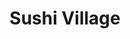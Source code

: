 ---
layout: place
title: "Sushi Village"
permalink: /virginia/harrisonburg/sushi-village.html
stateAbbr: VA
stateName: Virginia
cityName: Harrisonburg
place_id: ChIJIQF6YZaStIkRoCtn7V3SwUA
photos:
  - name: >-
      places/ChIJIQF6YZaStIkRoCtn7V3SwUA/photos/AeeoHcKIvfMovOHNFqXvzouKozOSJLavHlBaEARUwWJQSewbHnqbNNPhbfrhU-tcSLrjKCSmRZZd4Qyltx5nTyrloMy71dE_oyWk14Sr0w8ISXHPel2pOBLyrVDI0XrwztxfancbVNQBzVxnhhoFrlmmMRm3K2gCbi58CwGz9dP1DlPHXkCOQbZMRIYk2lgNIDTlRipl0TxC6HCZgKIyT9e3eLOc9PROz3PTfsh4KCU0SE_46z8zr94q6JAHqjNxnTkBJ7bFzxM7E2rZasS4tu6DTdinu4OkgT-yLq-Uje58Usf00fQ63NYQi8OyJfg9g1FjWeUNUH_NNSxlfZ-kGlioyj16Qqti7CVgHGs7Lgy-wx29BlSWMKUGqmmn3vcgZDGd8rnnYkpHtdzS7YTcY9ZskHTHwluzX7g6owOPvk-ZPbhqdxpZ
    widthPx: 4032
    heightPx: 3024
    authorAttributions:
      - displayName: Vitaliy Bebchuk
        uri: https://maps.google.com/maps/contrib/114542786844832424250
        photoUri: >-
          https://lh3.googleusercontent.com/a/ACg8ocLWAsMOHGUMzTBT73lfw0DpdQQtoTsbGY4yddXmqvFUcxnZGg=s100-p-k-no-mo
    flagContentUri: >-
      https://www.google.com/local/imagery/report/?cb_client=maps_api_places.places_api&image_key=!1e10!2sCIHM0ogKEICAgICkj_eYzQE&hl=en-US
    googleMapsUri: >-
      https://www.google.com/maps/place//data=!3m4!1e2!3m2!1sCIHM0ogKEICAgICkj_eYzQE!2e10!4m2!3m1!1s0x89b49296617a0121:0x40c1d25ded672ba0
  - name: >-
      places/ChIJIQF6YZaStIkRoCtn7V3SwUA/photos/AeeoHcJzD7N1_dCgZs9cyzi-N5vr-xV_sa50nblpbsxC4rJ3DucZniFv5SQ58dgDz9k2ZvWgq-xX2Xcw-_62YvViG-ukyeYSRyfoiU9lXk_83C9Rj0Vu_8zHbik5OSNjLKMgpqUr2F1alEVatMTuLYLv4zv_Xa6Zvm5HHF81K9R-DmVDOzFb_0YOjnHGWCkXBSQCGG7JJ1vsfIemYEzmF63wzsIzCBVLlspC8FZIRGMBkVyOC-CkKy0mnYwuek5KUtB_ShYE8KVKfa6GqRCiG-9bTvUHtzScUVKbX_sNGhBh3AtZLBX612YmdvCvwaX8k5Naxwr03T2yEE72a4ypqCYcGeldNP9mM0x8xA-kHZeqMwMAb_f_oXdXUh3_UoSiTH64FgKGZGzu9qHSru37EhGDjxfBCxOq-raa1GdtluWzIs4EjMDp
    widthPx: 2992
    heightPx: 2992
    authorAttributions:
      - displayName: Mike McCourt
        uri: https://maps.google.com/maps/contrib/108974484690396778846
        photoUri: >-
          https://lh3.googleusercontent.com/a/ACg8ocL_z13khmYAhWMBwF_RLuaUDM_Zs_Nap1KzqBcDONZNHWqOWQ=s100-p-k-no-mo
    flagContentUri: >-
      https://www.google.com/local/imagery/report/?cb_client=maps_api_places.places_api&image_key=!1e10!2sCIHM0ogKEICAgICL6sK5rAE&hl=en-US
    googleMapsUri: >-
      https://www.google.com/maps/place//data=!3m4!1e2!3m2!1sCIHM0ogKEICAgICL6sK5rAE!2e10!4m2!3m1!1s0x89b49296617a0121:0x40c1d25ded672ba0
  - name: >-
      places/ChIJIQF6YZaStIkRoCtn7V3SwUA/photos/AeeoHcLkGSDIoNxCFNx5mom1fTN6z1QTQOz3BeSt0tUVzHno3XBQQQUjB4BROSIbVZOMcT0ioMKgOWoUNSsjpIUT5dqlg8LMyewznj2oYkMXdFo_txt0sRUkCtDWi386aBA7VV5HcZLjYmp8dSH6HlEDVMZ-heF6nwnNR-FOxQDQfJ3v2X0gGNMpoX5I1NIZxbdb4JZHS6VkiS5_6AeWVl0ODQNcGkTx9dZjhXWfek_EHONP4aflg6Dzs2C0I7iWAD85poX-UgbJdEMQkKYg0EGXxAaNiW-2xtRqt93hChqKUQTamZBZcvTpEfTxgGlx3V1a39cdNikYjsmxUkdWd1s8NiBNjjBxvvhmSh_CI_-LqS4CEedETZAP7DEWbkwUFewmpaerherlDXzvx8ZST3DQm0crzb7jxqiUO30NXZiv0CLh8r77
    widthPx: 4160
    heightPx: 3120
    authorAttributions:
      - displayName: Scot Morgan
        uri: https://maps.google.com/maps/contrib/117637869067723135989
        photoUri: >-
          https://lh3.googleusercontent.com/a/ACg8ocK54hfAlOpBqQAbj2-Qw-Z8VLNRWkBjpYYU13PWMe2xDZ7jpA=s100-p-k-no-mo
    flagContentUri: >-
      https://www.google.com/local/imagery/report/?cb_client=maps_api_places.places_api&image_key=!1e10!2sCIHM0ogKEICAgICk5p_-wgE&hl=en-US
    googleMapsUri: >-
      https://www.google.com/maps/place//data=!3m4!1e2!3m2!1sCIHM0ogKEICAgICk5p_-wgE!2e10!4m2!3m1!1s0x89b49296617a0121:0x40c1d25ded672ba0
  - name: >-
      places/ChIJIQF6YZaStIkRoCtn7V3SwUA/photos/AeeoHcLmDaw-R68JoG74eUgVM9IZLTNav_EBmECHEUhdfpB76ctrN9Ikyoi690HpqGr2o1yn6NczDpm0SltMm1ARk8I3kemnuPXTwImSA3nxSB4cfLNdMaWfytrdPXJ__foLSfsmpk9DfiTavnh5WIQFlr2jgpl6azVF68rD4u33YQkbROS9hnb5G-F_mvGb2TQwom6Fx4HYWpBlzTjjVwnUxb7HZyMvCflCt024UvmULsX2Pbk8H8OKRfLlJfcXvzLFNEUULEcuR8P7YVm3_xnPCQ1sZgnYtYH5xTTB3d14dTfM9Uq-vI46Msz9puOMyy6rIWJLMwJBCRYOEHSmjZE333fGOwCZEwXB_yfp5LbAmcpFzTYNBL0YOn3fwhftC9YD91SCsXsTNz5WD-Tv6dIWGoeDAuIN0amfUTH818D9lW2Oor2l
    widthPx: 3024
    heightPx: 4032
    authorAttributions:
      - displayName: Dominion
        uri: https://maps.google.com/maps/contrib/103435825350725487467
        photoUri: >-
          https://lh3.googleusercontent.com/a-/ALV-UjWchBsCH3_cYA4UfaNQWY1ZknuTI4S8UilJMATcYmSJELyi33aj=s100-p-k-no-mo
    flagContentUri: >-
      https://www.google.com/local/imagery/report/?cb_client=maps_api_places.places_api&image_key=!1e10!2sCIHM0ogKEICAgIDssrndzwE&hl=en-US
    googleMapsUri: >-
      https://www.google.com/maps/place//data=!3m4!1e2!3m2!1sCIHM0ogKEICAgIDssrndzwE!2e10!4m2!3m1!1s0x89b49296617a0121:0x40c1d25ded672ba0
  - name: >-
      places/ChIJIQF6YZaStIkRoCtn7V3SwUA/photos/AeeoHcJHhQVoZhcT9DpvENls_tQ-3M18gQf4WyEotH3aOqT3FlM1xYACk5adqFThCGrgCVmUNfSoIecyJwhcM3XwZhDWvTnKD7qD2knX01rYQTfvfi3f_Qh2c3K5X5ufLYukpCes6qojcXGQxfMc_nJfHaf6VGV20pT9gCkzSX_O5e1mvNrjeK6W0-MJERoF_YnUGI6SIG3TNfX3LTIC_oXjC2uV4dq8SZZxyVu4TTbMs0TLpl-6qhwxUY_6Ow0vlSztW9Z75oJ4cBVWb6JRROi3mGM5hzYdvihcz6US--q0f2p30kk6uowT4vDGkMxPGLdVfwtJqL7ihx308fEq5y41re5IX5DtJjpUu0IlaLZH9RyyRRZUzb2z9e4Hpj1eP6S7tfQH1bkFmKdbyJRRL6v0NRZSY9BwXSJlXcz6-B-uacmdpw
    widthPx: 3000
    heightPx: 3587
    authorAttributions:
      - displayName: Tara T.
        uri: https://maps.google.com/maps/contrib/114483047713761413649
        photoUri: >-
          https://lh3.googleusercontent.com/a-/ALV-UjU29Tse9qLgQ7aCO7UDG7MGdXjE04GQos09C_zNbKfQBj4QhQV-=s100-p-k-no-mo
    flagContentUri: >-
      https://www.google.com/local/imagery/report/?cb_client=maps_api_places.places_api&image_key=!1e10!2sCIHM0ogKEICAgIDLvd_DQQ&hl=en-US
    googleMapsUri: >-
      https://www.google.com/maps/place//data=!3m4!1e2!3m2!1sCIHM0ogKEICAgIDLvd_DQQ!2e10!4m2!3m1!1s0x89b49296617a0121:0x40c1d25ded672ba0
  - name: >-
      places/ChIJIQF6YZaStIkRoCtn7V3SwUA/photos/AeeoHcJaSeaQ3L_Z6M0cdlv17UpqIz29vA9Iofx0507K49Ga7Wuk4ezc3tnW6eu0Wo-BF-HAR5wLF1bpK-Aojn92ahnKFcsv0YpwHQrfoE5BBdOn3yMG_Zg2l3M66X8fbvE6dD_iD4deR3VrRekbTXjhK2haFFDFfswHnovlPAA5fCL7vQ7MFUs3N0QOAbb62c4GUN1LZjvctSwsPLdJZibrB60YCaeSiuGLoW4UnpBB-ypJkwYQBXtScYu3BKHTjmw18O4ItXIYb0kmziYTrHFsr-YoujV6om0VNdlbGRyV00lnFLHRUE23f9xxjw-V-omUw4PpxGcDpY51JI1qv25rwARwAsLQEeivv8mc65BwkkRUZ-Csi-37eqQwP6ny-2i5x4rPTlV3JHkR5CmdIQVd1nYrnyyn44DNLY-Cb1TQ-y0HqA
    widthPx: 4032
    heightPx: 2268
    authorAttributions:
      - displayName: Daniel Lameka
        uri: https://maps.google.com/maps/contrib/100008726000106631529
        photoUri: >-
          https://lh3.googleusercontent.com/a-/ALV-UjWRdN0LA_AlrbmHhUsmGaj6aviM3mvZXHB7_EjrTwQ09sBg2Pr5zA=s100-p-k-no-mo
    flagContentUri: >-
      https://www.google.com/local/imagery/report/?cb_client=maps_api_places.places_api&image_key=!1e10!2sCIHM0ogKEICAgIC4nvrfQQ&hl=en-US
    googleMapsUri: >-
      https://www.google.com/maps/place//data=!3m4!1e2!3m2!1sCIHM0ogKEICAgIC4nvrfQQ!2e10!4m2!3m1!1s0x89b49296617a0121:0x40c1d25ded672ba0
  - name: >-
      places/ChIJIQF6YZaStIkRoCtn7V3SwUA/photos/AeeoHcKy4jrppv96rD4aTLEoCiGGXfg1JnFVrZZur7KYf37WWzgRWSA04EYbOXTeLxYXuiqI2zzm7Q3-RzDZr2reSAVDhJno7fJ_XS3XUQY_kybJXmN9v8MTaVZkxrlgMuSObUniBYmv6WE19SgK2u_ACHVYKxBCl1HCjWO5UJw1F1sfYxjQsEqPzow1Aix3qayEi7YUoai3Rpzl4fFacskB8TXK_IDwsQbAmV4ilu8_hxtRYNmbL8IpjWjvSS-GOTpvfwiYP8XEGeoY2MdTnyaj42alElZ46itzeIeW0hVOX2MVFVRob5OirgkQu3NYP7y8NOPepvnhYpjtr3fTa24dwRnwPi9v2ikVUB1mXS12hssBHGRk1EBHsd5KmDIT_eWY9u8o4VjvvrENvUDhS-bR04O__IF1kCA7t0Wn3ngQaJCM4ZFm
    widthPx: 3000
    heightPx: 4000
    authorAttributions:
      - displayName: Sharon Bagby
        uri: https://maps.google.com/maps/contrib/101437642845941136434
        photoUri: >-
          https://lh3.googleusercontent.com/a-/ALV-UjW-xeZfhqLgaEGk1cEX7g6bNLuK57RlKhvqNlNvJg9WT8UYKsk=s100-p-k-no-mo
    flagContentUri: >-
      https://www.google.com/local/imagery/report/?cb_client=maps_api_places.places_api&image_key=!1e10!2sCIHM0ogKEICAgICHveSElwE&hl=en-US
    googleMapsUri: >-
      https://www.google.com/maps/place//data=!3m4!1e2!3m2!1sCIHM0ogKEICAgICHveSElwE!2e10!4m2!3m1!1s0x89b49296617a0121:0x40c1d25ded672ba0
  - name: >-
      places/ChIJIQF6YZaStIkRoCtn7V3SwUA/photos/AeeoHcL65w9WYn1pMNebpVCp1uLdkC55uIT7ivnXxb-GdUelBjdJbC4Of-sR-dNtTHW_L_Js4Zu89YTg54JqchpLVUG7JMzU5uKVqwGObj6N5T78r9bMILVQrNdxg5jIGWqV3Ydu1gsCBWE1ZDVACYnIt9b1G_AsglU2M5RtDV13ilRfOx91y41EUJ90pctBnzmkfGBN5wuYT76LxPzs6_pKzYuwF2P_4nWklQpC-tjT2bd8vCa7iItL4fCy63fApvVmn9wRK_a9jcglPKdM4-UQPYH6YDwrZFMn3FYimLmPQvo88KjYCWfPfeEehKYs9waIfptkh_QneJeypyO6XQ1Y05meIWqPr_f_rcq6U5RNSzoF4S-427lgKOqBVTN52coUZhTc7SNzV1IvIWi1PFIDp2UbpZ0FrZZRsdL9obPZ1BY
    widthPx: 4048
    heightPx: 3036
    authorAttributions:
      - displayName: James Carter
        uri: https://maps.google.com/maps/contrib/106837855227901071458
        photoUri: >-
          https://lh3.googleusercontent.com/a-/ALV-UjWKhISzzijr_g4A9MFwoce05ATVvUFNje-kiuHnL0E9jIFo-O-ffQ=s100-p-k-no-mo
    flagContentUri: >-
      https://www.google.com/local/imagery/report/?cb_client=maps_api_places.places_api&image_key=!1e10!2sCIHM0ogKEICAgID4y56VMQ&hl=en-US
    googleMapsUri: >-
      https://www.google.com/maps/place//data=!3m4!1e2!3m2!1sCIHM0ogKEICAgID4y56VMQ!2e10!4m2!3m1!1s0x89b49296617a0121:0x40c1d25ded672ba0
  - name: >-
      places/ChIJIQF6YZaStIkRoCtn7V3SwUA/photos/AeeoHcLcyXbEzB-HFb5r6gnYFxxOgCLLcWA-Coj1DH7X5JhpMUkBrwoxM9GoYN_GZmNDJrYDphGSx-2f9kdtCStUdXl0xhotGI77bR3iaQSECyfpeyt8dDhivHkBjBvmmHnjtu1KTPm5AM66mjQnysVYTF5wtdVkSbnZvEyGKNQYWIMobkIsrFESR2TbkTgkv13qAesc9XnfO3jY-CBwlw7DkA8Bt8XaHG698FsyaBMpKlRkLpaWAbmpbmMSYrJSMtnIuvTE6Ip1lWgl0nA_20NE1PpDytCggae7DJ2YLBbJZXxew3pwQWrOwD_0bxHVu_Orkn13Nym4TqK0CxvtHxTKTM2xKJgTVqEVzRfARnVHMGR2wMX-BnQTYVF8YmcmPri7VVbTX3-k7pZ3bBtsUn63htiVceJ7TSGPvIRir2m-3lcep4I
    widthPx: 3024
    heightPx: 4032
    authorAttributions:
      - displayName: Heather marie
        uri: https://maps.google.com/maps/contrib/115752043711674575930
        photoUri: >-
          https://lh3.googleusercontent.com/a-/ALV-UjXh6lGeCCm6r1IH3vYvkiDE7q_CdPlvpZtMpsk-zhCmBu_j--g=s100-p-k-no-mo
    flagContentUri: >-
      https://www.google.com/local/imagery/report/?cb_client=maps_api_places.places_api&image_key=!1e10!2sCIHM0ogKEICAgMCw4PG8pwE&hl=en-US
    googleMapsUri: >-
      https://www.google.com/maps/place//data=!3m4!1e2!3m2!1sCIHM0ogKEICAgMCw4PG8pwE!2e10!4m2!3m1!1s0x89b49296617a0121:0x40c1d25ded672ba0
  - name: >-
      places/ChIJIQF6YZaStIkRoCtn7V3SwUA/photos/AeeoHcKoTcF--PDo0TKBZ30FVi9jfRdPB1eLDzI2YvKJa3pWuhdtPPxARYdkyb_WQAmjBmNoO2LQYGqgZ22ww34Sr6k0VS9GSi1fppCmkLkuQz9tMWAGlHV9dzkwhuK3pXfeVtUoayXCxnLOPkuw4hdjEoZfv5fNI2d3-tfSFarhWOwD5zV0eDdc5Z65MQexaU19e_XGtn8bhW_rxHYnDTryOhDV2sgQ3vAzvRQkpT2M3y64yEJUL7FHvKa5mupwLB0l2dbh-QDoFOXEF_x0aMOn0GiArNLwqmElO1LTi0phlfmGGbke2uil33CYNi_OVUykWes4xs-K-dHmHRuhSHvi01QQushc0_9aB-RSB2YMZX4gTYLFAiTXOCbJ3ObWcDWvRz4yBmXd4-krAf1lir3B35sTQBWXWEfkxIJ6e-KlD4DlJA
    widthPx: 4032
    heightPx: 1816
    authorAttributions:
      - displayName: Ming Zhao Zhang
        uri: https://maps.google.com/maps/contrib/116855429309799174925
        photoUri: >-
          https://lh3.googleusercontent.com/a-/ALV-UjUpwYuti8Y2nLo7pdOLUAiHzH4HaJB_kkLE_EzjI9w7PimpI7fm=s100-p-k-no-mo
    flagContentUri: >-
      https://www.google.com/local/imagery/report/?cb_client=maps_api_places.places_api&image_key=!1e10!2sCIHM0ogKEICAgICB3MGaEA&hl=en-US
    googleMapsUri: >-
      https://www.google.com/maps/place//data=!3m4!1e2!3m2!1sCIHM0ogKEICAgICB3MGaEA!2e10!4m2!3m1!1s0x89b49296617a0121:0x40c1d25ded672ba0
address: 1820 Evelyn Byrd Ave Ste 110, Harrisonburg, VA 22801, USA
street: 1820 Evelyn Byrd Ave Ste 110
city: Harrisonburg
state: VA
zip: '22801'
country: USA
neighborhood: null
latitude: '38.431807'
longitude: '-78.854272'
accessibility_options:
  wheelchairAccessibleParking: true
  wheelchairAccessibleEntrance: true
  wheelchairAccessibleRestroom: true
  wheelchairAccessibleSeating: true
business_status: OPERATIONAL
name: Sushi Village
google_maps_links:
  directionsUri: >-
    https://www.google.com/maps/dir//''/data=!4m7!4m6!1m1!4e2!1m2!1m1!1s0x89b49296617a0121:0x40c1d25ded672ba0!3e0
  placeUri: https://maps.google.com/?cid=4666241989789297568
  writeAReviewUri: >-
    https://www.google.com/maps/place//data=!4m3!3m2!1s0x89b49296617a0121:0x40c1d25ded672ba0!12e1
  reviewsUri: >-
    https://www.google.com/maps/place//data=!4m4!3m3!1s0x89b49296617a0121:0x40c1d25ded672ba0!9m1!1b1
  photosUri: >-
    https://www.google.com/maps/place//data=!4m3!3m2!1s0x89b49296617a0121:0x40c1d25ded672ba0!10e5
primary_type: Japanese Restaurant
opening_hours:
  regular: null
  current: null
secondary_opening_hours:
  regular:
    weekdayDescriptions: null
    type: null
  current:
    weekdayDescriptions: null
    type: null
phone: (540) 568-9880
price_level: PRICE_LEVEL_MODERATE
price_range: $20 &ndash; $30
rating: '4.0'
rating_count: 735
website: https://www.sushivillageharrisonburg.com/
description: null
reviews: null
parking_options: null
payment_options: null
allow_dogs: null
curbside_pickup: null
delivery: null
dine_in: null
good_for_children: null
good_for_groups: null
good_for_sports: null
live_music: null
menu_for_children: null
outdoor_seating: null
reservable: null
restroom: null
serves_beer: null
serves_breakfast: null
serves_brunch: null
serves_cocktails: null
serves_coffee: null
serves_dinner: null
serves_dessert: null
serves_lunch: null
serves_vegetarian_food: null
serves_wine: null
takeout: null

---